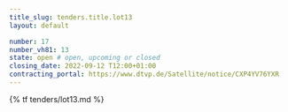 ```yaml
---
title_slug: tenders.title.lot13
layout: default

number: 17
number_vh81: 13
state: open # open, upcoming or closed
closing_date: 2022-09-12 T12:00+01:00
contracting_portal: https://www.dtvp.de/Satellite/notice/CXP4YV76YXR
---
```


{% tf tenders/lot13.md %}
